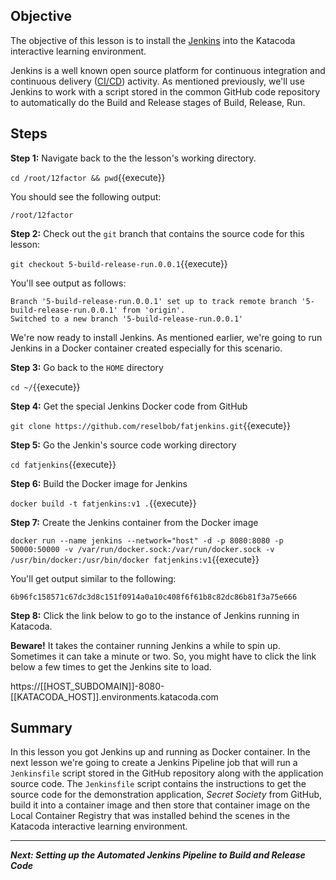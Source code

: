 ## Objective
The objective of this lesson is to install the [Jenkins](https://www.jenkins.io/) into the Katacoda interactive learning environment.

Jenkins is a well known open source platform for continuous integration and continuous delivery ([CI/CD](https://en.wikipedia.org/wiki/CI/CD)) activity. As mentioned previously, we'll use Jenkins to work with a script stored in the common GitHub code repository to automatically do the Build and Release stages of Build, Release, Run.

## Steps

**Step 1:** Navigate back to the the lesson's working directory.

`cd /root/12factor && pwd`{{execute}}

You should see the following output:

`/root/12factor`

**Step 2:** Check out the `git` branch that contains the source code for this lesson:

`git checkout 5-build-release-run.0.0.1`{{execute}}

You'll see output as follows:

```
Branch '5-build-release-run.0.0.1' set up to track remote branch '5-build-release-run.0.0.1' from 'origin'.
Switched to a new branch '5-build-release-run.0.0.1'

```

We're now ready to install Jenkins. As mentioned earlier, we're going to run Jenkins in a Docker container created especially for this scenario.

**Step 3:** Go back to the `HOME` directory

`cd ~/`{{execute}}

**Step 4:** Get the special Jenkins Docker code from GitHub

`git clone https://github.com/reselbob/fatjenkins.git`{{execute}}

**Step 5:** Go the Jenkin's source code working directory

`cd fatjenkins`{{execute}}

**Step 6:** Build the Docker image for Jenkins

`docker build -t fatjenkins:v1 .`{{execute}}

**Step 7:** Create the Jenkins container from the Docker image

`docker run --name jenkins --network="host" -d -p 8080:8080 -p 50000:50000 -v /var/run/docker.sock:/var/run/docker.sock -v /usr/bin/docker:/usr/bin/docker fatjenkins:v1`{{execute}}

You'll get output similar to the following:

`6b96fc158571c67dc3d8c151f0914a0a10c408f6f61b8c82dc86b81f3a75e666`

**Step 8:**  Click the link below to go to the instance of Jenkins running in Katacoda.

**Beware!** It takes the container running Jenkins a while to spin up. Sometimes it can take a minute or two. So,  you might have to click the link below a few times to get the Jenkins site to load.

https://[[HOST_SUBDOMAIN]]-8080-[[KATACODA_HOST]].environments.katacoda.com


## Summary

In this lesson you got Jenkins up and running as Docker container. In the next lesson we're going to create a Jenkins Pipeline job that will run a `Jenkinsfile` script stored in the GitHub repository along with the application source code. The `Jenkinsfile` script contains the instructions to get the source code for the demonstration application, *Secret Society* from GitHub, build it into a container image and then store that container image on the Local Container Registry that was installed behind the scenes in the Katacoda interactive learning environment.

----
***Next: Setting up the Automated Jenkins Pipeline to Build and Release Code***